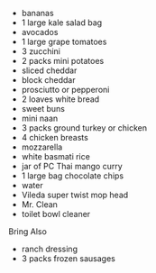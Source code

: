 - bananas
- 1 large kale salad bag
- avocados
- 1 large grape tomatoes
- 3 zucchini
- 2 packs mini potatoes
- sliced cheddar
- block cheddar
- prosciutto or pepperoni
- 2 loaves white bread
- sweet buns
- mini naan
- 3 packs ground turkey or chicken
- 4 chicken breasts
- mozzarella
- white basmati rice
- jar of PC Thai mango curry
- 1 large bag chocolate chips
- water
- Vileda super twist mop head
- Mr. Clean
- toilet bowl cleaner

Bring Also
- ranch dressing
- 3 packs frozen sausages
